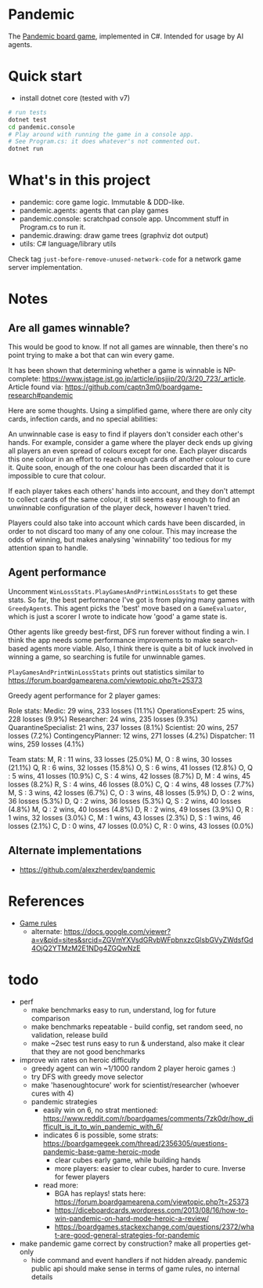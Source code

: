# Pandemic

The [Pandemic board game](https://en.wikipedia.org/wiki/Pandemic_%28board_game%29),
implemented in C#. Intended for usage by AI agents.

# Quick start
- install dotnet core (tested with v7)

```sh
# run tests
dotnet test
cd pandemic.console
# Play around with running the game in a console app.
# See Program.cs: it does whatever's not commented out.
dotnet run
```

# What's in this project
- pandemic: core game logic. Immutable & DDD-like.
- pandemic.agents: agents that can play games
- pandemic.console: scratchpad console app. Uncomment stuff in Program.cs to run it.
- pandemic.drawing: draw game trees (graphviz dot output)
- utils: C# language/library utils

Check tag `just-before-remove-unused-network-code` for a network game server implementation.

# Notes
## Are all games winnable?
This would be good to know. If not all games are winnable, then there's no point
trying to make a bot that can win every game.

It has been shown that determining whether a game is winnable is NP-complete:
https://www.jstage.jst.go.jp/article/ipsjjip/20/3/20_723/_article. Article
found via: https://github.com/captn3m0/boardgame-research#pandemic

Here are some thoughts. Using a simplified game, where there are only city
cards, infection cards, and no special abilities:

An unwinnable case is easy to find if players don't consider each other's hands.
For example, consider a game where the player deck ends up giving all players an
even spread of colours except for one. Each player discards this one colour in
an effort to reach enough cards of another colour to cure it. Quite soon, enough
of the one colour has been discarded that it is impossible to cure that colour.

If each player takes each others' hands into account, and they don't attempt to
collect cards of the same colour, it still seems easy enough to find an
unwinnable configuration of the player deck, however I haven't tried.

Players could also take into account which cards have been discarded, in order
to not discard too many of any one colour. This may increase the odds of
winning, but makes analysing 'winnability' too tedious for my attention span to
handle.

## Agent performance
Uncomment `WinLossStats.PlayGamesAndPrintWinLossStats` to get these stats. So far,
the best performance I've got is from playing many games with `GreedyAgent`s. This
agent picks the 'best' move based on a `GameEvaluator`, which is just a scorer I
wrote to indicate how 'good' a game state is.

Other agents like greedy best-first, DFS run forever without finding a win. I think
the app needs some performance improvements to make search-based agents more viable.
Also, I think there is quite a bit of luck involved in winning a game, so searching
is futile for unwinnable games.

`PlayGamesAndPrintWinLossStats` prints out statistics similar to https://forum.boardgamearena.com/viewtopic.php?t=25373

Greedy agent performance for 2 player games:

Role stats:
Medic: 29 wins, 233 losses (11.1%)
OperationsExpert: 25 wins, 228 losses (9.9%)
Researcher: 24 wins, 235 losses (9.3%)
QuarantineSpecialist: 21 wins, 237 losses (8.1%)
Scientist: 20 wins, 257 losses (7.2%)
ContingencyPlanner: 12 wins, 271 losses (4.2%)
Dispatcher: 11 wins, 259 losses (4.1%)

Team stats:
M, R      : 11 wins, 33 losses (25.0%)
M, O      : 8 wins, 30 losses (21.1%)
Q, R      : 6 wins, 32 losses (15.8%)
O, S      : 6 wins, 41 losses (12.8%)
O, Q      : 5 wins, 41 losses (10.9%)
C, S      : 4 wins, 42 losses (8.7%)
D, M      : 4 wins, 45 losses (8.2%)
R, S      : 4 wins, 46 losses (8.0%)
C, Q      : 4 wins, 48 losses (7.7%)
M, S      : 3 wins, 42 losses (6.7%)
C, O      : 3 wins, 48 losses (5.9%)
D, O      : 2 wins, 36 losses (5.3%)
D, Q      : 2 wins, 36 losses (5.3%)
Q, S      : 2 wins, 40 losses (4.8%)
M, Q      : 2 wins, 40 losses (4.8%)
D, R      : 2 wins, 49 losses (3.9%)
O, R      : 1 wins, 32 losses (3.0%)
C, M      : 1 wins, 43 losses (2.3%)
D, S      : 1 wins, 46 losses (2.1%)
C, D      : 0 wins, 47 losses (0.0%)
C, R      : 0 wins, 43 losses (0.0%)

## Alternate implementations
- https://github.com/alexzherdev/pandemic

# References
- [Game rules](https://www.ultraboardgames.com/pandemic/game-rules.php)
    - alternate: https://docs.google.com/viewer?a=v&pid=sites&srcid=ZGVmYXVsdGRvbWFpbnxzcGlsbGVyZWdsfGd4OjQ2YTMzM2E1NDg4ZGQwNzE

# todo
- perf
  - make benchmarks easy to run, understand, log for future comparison
  - make benchmarks repeatable - build config, set random seed, no validation, release build
  - make ~2sec test runs easy to run & understand, also make it clear that they are not good benchmarks
- improve win rates on heroic difficulty
    - greedy agent can win ~1/1000 random 2 player heroic games :)
    - try DFS with greedy move selector
    - make 'hasenoughtocure' work for scientist/researcher (whoever cures with 4)
    - pandemic strategies
        - easily win on 6, no strat mentioned: https://www.reddit.com/r/boardgames/comments/7zk0dr/how_difficult_is_it_to_win_pandemic_with_6/
        - indicates 6 is possible, some strats: https://boardgamegeek.com/thread/2356305/questions-pandemic-base-game-heroic-mode
            - clear cubes early game, while building hands
            - more players: easier to clear cubes, harder to cure. Inverse for fewer players
        - read more:
            - BGA has replays! stats here: https://forum.boardgamearena.com/viewtopic.php?t=25373
            - https://diceboardcards.wordpress.com/2013/08/16/how-to-win-pandemic-on-hard-mode-heroic-a-review/
            - https://boardgames.stackexchange.com/questions/2372/what-are-good-general-strategies-for-pandemic
- make pandemic game correct by construction? make all properties get-only
    - hide command and event handlers if not hidden already. pandemic public api should make sense
      in terms of game rules, no internal details
